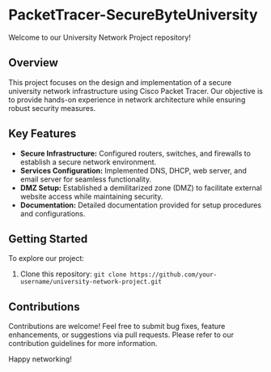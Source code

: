 # PacketTracer-SecureByteUniversity

Welcome to our University Network Project repository! 

## Overview

This project focuses on the design and implementation of a secure university network infrastructure using Cisco Packet Tracer. Our objective is to provide hands-on experience in network architecture while ensuring robust security measures.

## Key Features

- **Secure Infrastructure:** Configured routers, switches, and firewalls to establish a secure network environment.
- **Services Configuration:** Implemented DNS, DHCP, web server, and email server for seamless functionality.
- **DMZ Setup:** Established a demilitarized zone (DMZ) to facilitate external website access while maintaining security.
- **Documentation:** Detailed documentation provided for setup procedures and configurations.

## Getting Started

To explore our project:
1. Clone this repository: `git clone https://github.com/your-username/university-network-project.git`

## Contributions

Contributions are welcome! Feel free to submit bug fixes, feature enhancements, or suggestions via pull requests. Please refer to our contribution guidelines for more information.

Happy networking!
